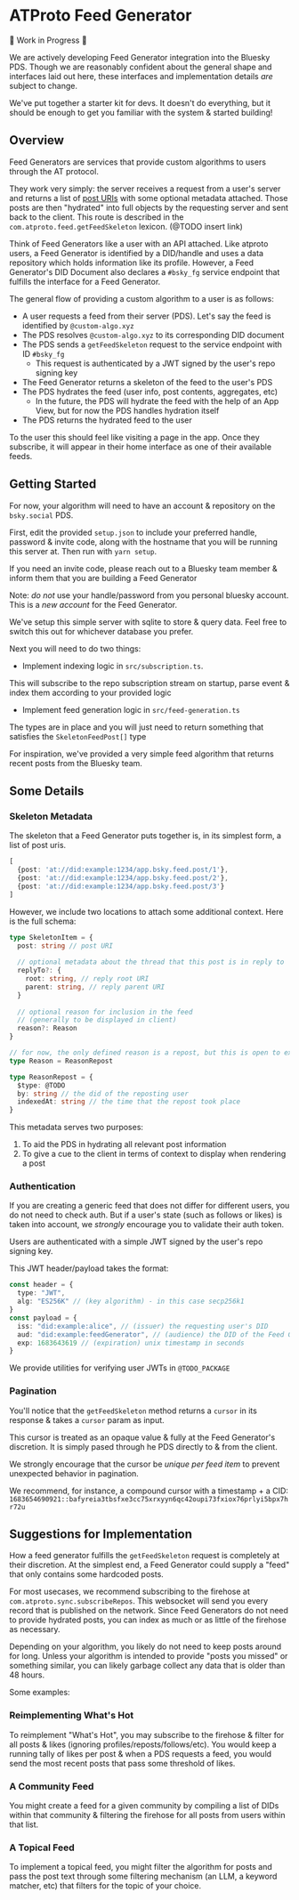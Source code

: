 # ATProto Feed Generator

🚧 Work in Progress 🚧 

We are actively developing Feed Generator integration into the Bluesky PDS. Though we are reasonably confident about the general shape and interfaces laid out here, these interfaces and implementation details _are_ subject to change. 

We've put together a starter kit for devs. It doesn't do everything, but it should be enough to get you familiar with the system & started building!

## Overview

Feed Generators are services that provide custom algorithms to users through the AT protocol.

They work very simply: the server receives a request from a user's server and returns a list of [post URIs](https://atproto.com/specs/at-uri-scheme) with some optional metadata attached. Those posts are then "hydrated" into full objects by the requesting server and sent back to the client. This route is described in the `com.atproto.feed.getFeedSkeleton` lexicon. (@TODO insert link)

Think of Feed Generators like a user with an API attached. Like atproto users, a Feed Generator is identified by a DID/handle and uses a data repository which holds information like its profile. However, a Feed Generator's DID Document also declares a `#bsky_fg` service endpoint that fulfills the interface for a Feed Generator.

The general flow of providing a custom algorithm to a user is as follows:
- A user requests a feed from their server (PDS). Let's say the feed is identified by `@custom-algo.xyz`
- The PDS resolves `@custom-algo.xyz` to its corresponding DID document
- The PDS sends a `getFeedSkeleton` request to the service endpoint with ID `#bsky_fg`
  - This request is authenticated by a JWT signed by the user's repo signing key
- The Feed Generator returns a skeleton of the feed to the user's PDS
- The PDS hydrates the feed (user info, post contents, aggregates, etc)
  - In the future, the PDS will hydrate the feed with the help of an App View, but for now the PDS handles hydration itself
- The PDS returns the hydrated feed to the user

To the user this should feel like visiting a page in the app. Once they subscribe, it will appear in their home interface as one of their available feeds.

## Getting Started

For now, your algorithm will need to have an account & repository on the `bsky.social` PDS. 

First, edit the provided `setup.json` to include your preferred handle, password & invite code, along with the hostname that you will be running this server at. Then run with `yarn setup`.

If you need an invite code, please reach out to a Bluesky team member & inform them that you are building a Feed Generator

Note: _do not_ use your handle/password from you personal bluesky account. This is a _new account_ for the Feed Generator.

We've setup this simple server with sqlite to store & query data. Feel free to switch this out for whichever database you prefer.

Next you will need to do two things:

- Implement indexing logic in `src/subscription.ts`. 

This will subscribe to the repo subscription stream on startup, parse event & index them according to your provided logic

- Implement feed generation logic in `src/feed-generation.ts`

The types are in place and you will just need to return something that satisfies the `SkeletonFeedPost[]` type

For inspiration, we've provided a very simple feed algorithm that returns recent posts from the Bluesky team.

## Some Details

### Skeleton Metadata

The skeleton that a Feed Generator puts together is, in its simplest form, a list of post uris.

```ts
[
  {post: 'at://did:example:1234/app.bsky.feed.post/1'},
  {post: 'at://did:example:1234/app.bsky.feed.post/2'},
  {post: 'at://did:example:1234/app.bsky.feed.post/3'}
]
```

However, we include two locations to attach some additional context. Here is the full schema:

```ts
type SkeletonItem = {
  post: string // post URI
  
  // optional metadata about the thread that this post is in reply to
  replyTo?: {
    root: string, // reply root URI
    parent: string, // reply parent URI
  }
  
  // optional reason for inclusion in the feed
  // (generally to be displayed in client)
  reason?: Reason
}

// for now, the only defined reason is a repost, but this is open to extension
type Reason = ReasonRepost

type ReasonRepost = {
  $type: @TODO
  by: string // the did of the reposting user
  indexedAt: string // the time that the repost took place
}
```

This metadata serves two purposes:

1. To aid the PDS in hydrating all relevant post information
2. To give a cue to the client in terms of context to display when rendering a post

### Authentication

If you are creating a generic feed that does not differ for different users, you do not need to check auth. But if a user's state (such as follows or likes) is taken into account, we _strongly_ encourage you to validate their auth token.

Users are authenticated with a simple JWT signed by the user's repo signing key.

This JWT header/payload takes the format:
```ts
const header = {
  type: "JWT",
  alg: "ES256K" // (key algorithm) - in this case secp256k1
}
const payload = {
  iss: "did:example:alice", // (issuer) the requesting user's DID
  aud: "did:example:feedGenerator", // (audience) the DID of the Feed Generator
  exp: 1683643619 // (expiration) unix timestamp in seconds
}
```

We provide utilities for verifying user JWTs in `@TODO_PACKAGE`

### Pagination
You'll notice that the `getFeedSkeleton` method returns a `cursor` in its response & takes a `cursor` param as input.

This cursor is treated as an opaque value & fully at the Feed Generator's discretion. It is simply pased through he PDS directly to & from the client.

We strongly encourage that the cursor be _unique per feed item_ to prevent unexpected behavior in pagination.

We recommend, for instance, a compound cursor with a timestamp + a CID:
`1683654690921::bafyreia3tbsfxe3cc75xrxyyn6qc42oupi73fxiox76prlyi5bpx7hr72u`

## Suggestions for Implementation

How a feed generator fulfills the `getFeedSkeleton` request is completely at their discretion. At the simplest end, a Feed Generator could supply a "feed" that only contains some hardcoded posts.

For most usecases, we recommend subscribing to the firehose at `com.atproto.sync.subscribeRepos`. This websocket will send you every record that is published on the network. Since Feed Generators do not need to provide hydrated posts, you can index as much or as little of the firehose as necessary.

Depending on your algorithm, you likely do not need to keep posts around for long. Unless your algorithm is intended to provide "posts you missed" or something similar, you can likely garbage collect any data that is older than 48 hours.

Some examples:

### Reimplementing What's Hot
To reimplement "What's Hot", you may subscribe to the firehose & filter for all posts & likes (ignoring profiles/reposts/follows/etc). You would keep a running tally of likes per post & when a PDS requests a feed, you would send the most recent posts that pass some threshold of likes.

### A Community Feed
You might create a feed for a given community by compiling a list of DIDs within that community & filtering the firehose for all posts from users within that list.

### A Topical Feed
To implement a topical feed, you might filter the algorithm for posts and pass the post text through some filtering mechanism (an LLM, a keyword matcher, etc) that filters for the topic of your choice.

